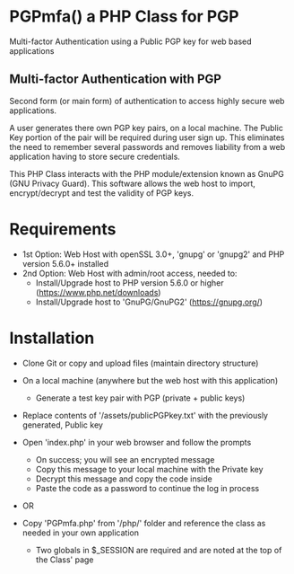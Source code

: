 # PGPmfa() a PHP Class for PGP
Multi-factor Authentication using a Public PGP key for web based applications

## Multi-factor Authentication with PGP
Second form (or main form) of authentication to access highly secure web applications.

A user generates there own PGP key pairs, on a local machine. The Public Key portion of the pair will be required during user sign up. This eliminates the need to remember several passwords and removes liability from a web application having to store secure credentials.

This PHP Class interacts with the PHP module/extension known as GnuPG (GNU Privacy Guard). This software allows the web host to import, encrypt/decrypt and test the validity of PGP keys.

# Requirements
  * 1st Option: Web Host with openSSL 3.0+, 'gnupg' or 'gnupg2' and PHP version 5.6.0+ installed
  * 2nd Option: Web Host with admin/root access, needed to:
    - Install/Upgrade host to PHP version 5.6.0 or higher (https://www.php.net/downloads)
    - Install/Upgrade host to 'GnuPG/GnuPG2' (https://gnupg.org/)

# Installation
  * Clone Git or copy and upload files (maintain directory structure)
  * On a local machine (anywhere but the web host with this application)
    - Generate a test key pair with PGP (private + public keys)
  * Replace contents of '/assets/publicPGPkey.txt' with the previously generated, Public key
  * Open 'index.php' in your web browser and follow the prompts
    - On success; you will see an encrypted message
    - Copy this message to your local machine with the Private key
    - Decrypt this message and copy the code inside
    - Paste the code as a password to continue the log in process

  * OR

  * Copy 'PGPmfa.php' from '/php/' folder and reference the class as needed in your own application
    - Two globals in $_SESSION are required and are noted at the top of the Class' page